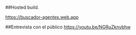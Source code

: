 ##Hosted build.

https://buscador-agentes.web.app

##Entrevista con el público
https://youtu.be/NGRuZknybhw
